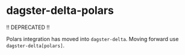 # dagster-delta-polars

!! DEPRECATED !!

Polars integration has moved into `dagster-delta`. Moving forward use `dagster-delta[polars]`.